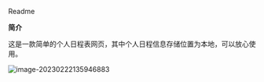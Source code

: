 Readme

**简介**

这是一款简单的个人日程表网页，其中个人日程信息存储位置为本地，可以放心使用。

![image-20230222135946883](C:\Users\Administrator\AppData\Roaming\Typora\typora-user-images\image-20230222135946883.png)